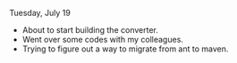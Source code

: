 Tuesday, July 19

- About to start building the converter.
- Went over some codes with my colleagues. 
- Trying to figure out a way to migrate from ant to maven.